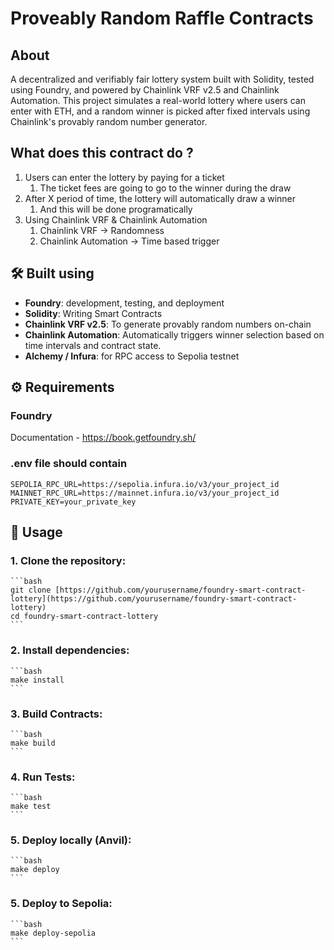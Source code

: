 # Proveably Random Raffle Contracts

## About

A decentralized and verifiably fair lottery system built with Solidity, tested using Foundry, and powered by Chainlink VRF v2.5 and Chainlink Automation. This project simulates a real-world lottery where users can enter with ETH, and a random winner is picked after fixed intervals using Chainlink's provably random number generator.

## What does this contract do ?

1. Users can enter the lottery by paying for a ticket
    1. The ticket fees are going to go to the winner during the draw
2. After X period of time, the lottery will automatically draw a winner
    1. And this will be done programatically
3. Using Chainlink VRF & Chainlink Automation
    1. Chainlink VRF -> Randomness
    2. Chainlink Automation -> Time based trigger

## 🛠 Built using 

-  **Foundry**: development, testing, and deployment
-  **Solidity**: Writing Smart Contracts
-  **Chainlink VRF v2.5**: To generate provably random numbers on-chain
-  **Chainlink Automation**: Automatically triggers winner selection based on time intervals and contract state.
-  **Alchemy / Infura**: for RPC access to Sepolia testnet

## ⚙️ Requirements

### Foundry 

Documentation - https://book.getfoundry.sh/

### .env file should contain

```
SEPOLIA_RPC_URL=https://sepolia.infura.io/v3/your_project_id
MAINNET_RPC_URL=https://mainnet.infura.io/v3/your_project_id
PRIVATE_KEY=your_private_key
```

## 🧪 Usage

### 1.  **Clone the repository**:

    ```bash
    git clone [https://github.com/yourusername/foundry-smart-contract-lottery](https://github.com/yourusername/foundry-smart-contract-lottery)
    cd foundry-smart-contract-lottery
    ```

### 2.  **Install dependencies**:

    ```bash
    make install
    ```

### 3. **Build Contracts**:

    ```bash
    make build
    ```

### 4. **Run Tests**:

    ```bash
    make test
    ```

### 5. **Deploy locally (Anvil)**:

    ```bash
    make deploy
    ```

### 5. **Deploy to Sepolia**:

    ```bash
    make deploy-sepolia
    ```